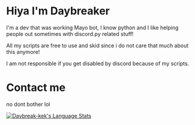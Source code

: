 # Hiya I'm Daybreaker

I'm a dev that was working Mayo bot, I know python and I like helping people out sometimes with discord.py related stuff!

All my scripts are free to use and skid since i do not care that much about this anymore!

I am not responsible if you get disabled by discord because of my scripts.

# Contact me
no dont bother lol

[![Daybreak-kek's Language Stats](https://github-readme-stats.vercel.app/api/top-langs/?username=Daybreak-keks&langs_count=4&theme=Dracula)]()
